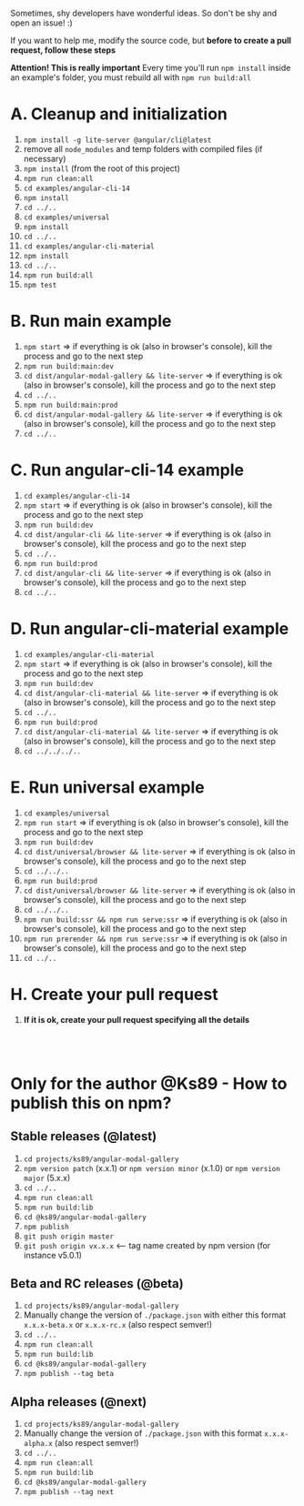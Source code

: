 Sometimes, shy developers have wonderful ideas. So don't be shy and open an issue! :)

If you want to help me, modify the source code, but **before to create a pull request, follow these steps**

**Attention! This is really important**
Every time you'll run `npm install` inside an example's folder, you must rebuild all with `npm run build:all`

# A. Cleanup and initialization
1. `npm install -g lite-server @angular/cli@latest`
2. remove all `node_modules` and temp folders with compiled files (if necessary)
3. `npm install` (from the root of this project)
4. `npm run clean:all`
5. `cd examples/angular-cli-14`
6. `npm install`
7. `cd ../..`
8. `cd examples/universal`
9. `npm install`
10. `cd ../..`
11. `cd examples/angular-cli-material`
12. `npm install`
13. `cd ../..`
14. `npm run build:all`
15. `npm test`

# B. Run main example
1. `npm start` => if everything is ok (also in browser's console), kill the process and go to the next step
2. `npm run build:main:dev`
3. `cd dist/angular-modal-gallery && lite-server` => if everything is ok (also in browser's console), kill the process and go to the next step
4. `cd ../..`
5. `npm run build:main:prod`
6. `cd dist/angular-modal-gallery && lite-server` => if everything is ok (also in browser's console), kill the process and go to the next step
7. `cd ../..`

# C. Run angular-cli-14 example
1. `cd examples/angular-cli-14`
2. `npm start` => if everything is ok (also in browser's console), kill the process and go to the next step
3. `npm run build:dev`
4. `cd dist/angular-cli && lite-server` => if everything is ok (also in browser's console), kill the process and go to the next step
5. `cd ../..`
6. `npm run build:prod`
7. `cd dist/angular-cli && lite-server` => if everything is ok (also in browser's console), kill the process and go to the next step
8. `cd ../..`

# D. Run angular-cli-material example
1. `cd examples/angular-cli-material`
2. `npm start` => if everything is ok (also in browser's console), kill the process and go to the next step
3. `npm run build:dev`
4. `cd dist/angular-cli-material && lite-server` => if everything is ok (also in browser's console), kill the process and go to the next step
5. `cd ../..`
6. `npm run build:prod`
7. `cd dist/angular-cli-material && lite-server` => if everything is ok (also in browser's console), kill the process and go to the next step
8. `cd ../../../..`

# E. Run universal example
1. `cd examples/universal`
2. `npm run start` => if everything is ok (also in browser's console), kill the process and go to the next step
3. `npm run build:dev`
4. `cd dist/universal/browser && lite-server` => if everything is ok (also in browser's console), kill the process and go to the next step
5. `cd ../../..`
6. `npm run build:prod`
7. `cd dist/universal/browser && lite-server` => if everything is ok (also in browser's console), kill the process and go to the next step
8. `cd ../../..`
9. `npm run build:ssr && npm run serve:ssr` => if everything is ok (also in browser's console), kill the process and go to the next step
10. `npm run prerender && npm run serve:ssr` => if everything is ok (also in browser's console), kill the process and go to the next step
11. `cd ../..`

# H. Create your pull request
1. **If it is ok, create your pull request specifying all the details**

<br/>
<br/>

# Only for the author @Ks89 - How to publish this on npm?

## Stable releases (@latest)
1. `cd projects/ks89/angular-modal-gallery`
2. `npm version patch` (x.x.1) or `npm version minor` (x.1.0) or `npm version major` (5.x.x)
3. `cd ../..`
4. `npm run clean:all`
5. `npm run build:lib`
6. `cd @ks89/angular-modal-gallery`
7. `npm publish`
8. `git push origin master`
9. `git push origin vx.x.x`  <-- tag name created by npm version (for instance v5.0.1)

## Beta and RC releases (@beta)
1. `cd projects/ks89/angular-modal-gallery`
2. Manually change the version of `./package.json` with either this format `x.x.x-beta.x` or `x.x.x-rc.x` (also respect semver!)
3. `cd ../..`
4. `npm run clean:all`
5. `npm run build:lib`
6. `cd @ks89/angular-modal-gallery`
7. `npm publish --tag beta`

## Alpha releases (@next)
1. `cd projects/ks89/angular-modal-gallery`
2. Manually change the version of `./package.json` with this format `x.x.x-alpha.x` (also respect semver!)
3. `cd ../..`
4. `npm run clean:all`
5. `npm run build:lib`
6. `cd @ks89/angular-modal-gallery`
7. `npm publish --tag next`
